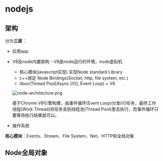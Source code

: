 # nodejs

## 架构

分为**三层**：

- 应用app

- V8及node内置架构 - V8是node运行的环境，node虚拟机

  - 核心模块(javascript实现) 实现Node standard Library
  - c++绑定 Node Bindings(Socket, http, file system, etc.)
  - libuv(Thread Pool[Async I/O], Event Loop) + V8

  ![node-architecture.png](http://reyshieh.com/assets/node-architecture.png)

  基于Chrome V8引擎构建，由事件循环(Event Loop)分发I/O任务，最终工作线程(Work Thread)将任务丢到线程池(Thread Pool)里去执行，而事件循环只要等待执行结果就可以。

- 操作系统

**核心模块**：Events、Stream、File System、Net、HTTP和全局对象

## Node全局对象

